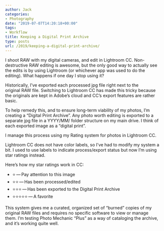 ```yaml
---
author: Jack
categories:
- Photography
date: "2019-07-07T14:20:18+00:00"
tags:
- Workflow
title: Keeping a Digital Print Archive
type: posts
url: /2019/keeping-a-digital-print-archive/
---
```

I shoot&nbsp;RAW&nbsp;with my digital cameras, and edit in Lightroom&nbsp;CC. Non-destructive&nbsp;RAW&nbsp;editing is awesome, but the only good way to actually see the edits is by using Lightroom (or whichever app was used to do the editing). What happens if one day I stop using it?

Historically, I’ve exported each processed jpg file right next to the original&nbsp;RAW&nbsp;file. Switching to Lightroom&nbsp;CC&nbsp;has made this tricky because the originals are kept in Adobe’s cloud and&nbsp;CC’s export features are rather basic.

To help remedy this, and to ensure long-term viability of my photos, I’m creating a&nbsp;“Digital Print Archive”. Any photo worth editing is exported to a separate jpg file in a YYYY/MM/ folder structure on my main drive. I think of each exported image as a&nbsp;“digital print”.&nbsp;

I manage this process using my Rating system for photos in Lightroom&nbsp;CC.

Lightroom&nbsp;CC&nbsp;does not have color labels, so I’ve had to modify my system a bit. I used to use labels to indicate process/export status but now I’m using star ratings instead.

Here’s how my star ratings work in&nbsp;CC:

  * ⭐ — Pay attention to this image
  * ⭐⭐ — Has been processed/edited
  * ⭐⭐⭐ — Has been exported to the Digital Print Archive
  * ⭐⭐⭐⭐⭐ — A favorite

This system gives me a curated, organized set of&nbsp;“burned” copies of my original&nbsp;RAW&nbsp;files and requires no specific software to view or manage them. I’m testing Photo Mechanic&nbsp;“Plus” as a way of cataloging the archive, and it’s working quite well.